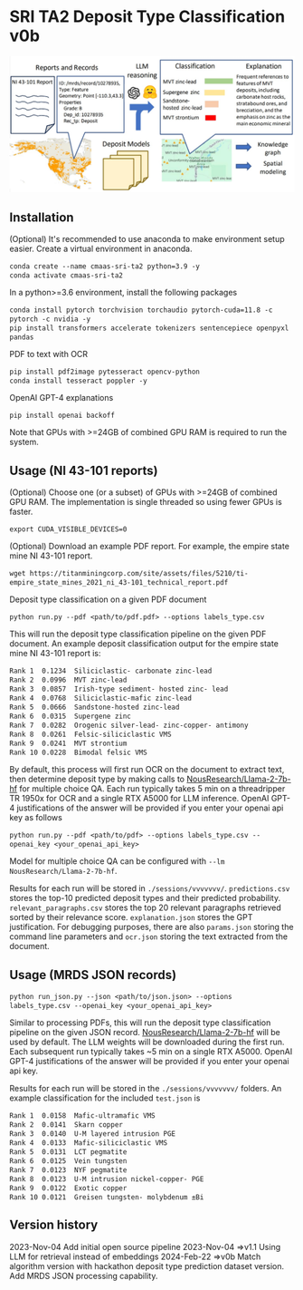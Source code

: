 # SRI TA2 Deposit Type Classification v0b

![System Diagram](doc/overview2.jpg)

## Installation

(Optional) It's recommended to use anaconda to make environment setup easier. Create a virtual environment in anaconda.
```
conda create --name cmaas-sri-ta2 python=3.9 -y
conda activate cmaas-sri-ta2
```

In a python>=3.6 environment, install the following packages

```
conda install pytorch torchvision torchaudio pytorch-cuda=11.8 -c pytorch -c nvidia -y
pip install transformers accelerate tokenizers sentencepiece openpyxl pandas
```

PDF to text with OCR
```
pip install pdf2image pytesseract opencv-python
conda install tesseract poppler -y
```

OpenAI GPT-4 explanations
```
pip install openai backoff
```

Note that GPUs with >=24GB of combined GPU RAM is required to run the system.

## Usage (NI 43-101 reports)
(Optional) Choose one (or a subset) of GPUs with >=24GB of combined GPU RAM. The implementation is single threaded so using fewer GPUs is faster. 
```
export CUDA_VISIBLE_DEVICES=0
```

(Optional) Download an example PDF report. For example, the empire state mine NI 43-101 report.
```
wget https://titanminingcorp.com/site/assets/files/5210/ti-empire_state_mines_2021_ni_43-101_technical_report.pdf
```

Deposit type classification on a given PDF document
```
python run.py --pdf <path/to/pdf.pdf> --options labels_type.csv
```
This will run the deposit type classification pipeline on the given PDF document. An example deposit classification output for the empire state mine NI 43-101 report is:
```
Rank 1  0.1234  Siliciclastic- carbonate zinc-lead
Rank 2  0.0996  MVT zinc-lead
Rank 3  0.0857  Irish-type sediment- hosted zinc- lead
Rank 4  0.0768  Siliciclastic-mafic zinc-lead
Rank 5  0.0666  Sandstone-hosted zinc-lead
Rank 6  0.0315  Supergene zinc
Rank 7  0.0282  Orogenic silver-lead- zinc-copper- antimony
Rank 8  0.0261  Felsic-siliciclastic VMS
Rank 9  0.0241  MVT strontium
Rank 10 0.0228  Bimodal felsic VMS
```

By default, this process will first run OCR on the document to extract text, then determine deposit type by making calls to [NousResearch/Llama-2-7b-hf](https://huggingface.co/NousResearch/Llama-2-7b-hf) for multiple choice QA. Each run typically takes 5 min on a threadripper TR 1950x for OCR and a single RTX A5000 for LLM inference. OpenAI GPT-4 justifications of the answer will be provided if you enter your openai api key as follows
```
python run.py --pdf <path/to/pdf> --options labels_type.csv --openai_key <your_openai_api_key>
```
Model for multiple choice QA can be configured with `--lm NousResearch/Llama-2-7b-hf`. 

Results for each run will be stored in `./sessions/vvvvvvv/`. `predictions.csv` stores the top-10 predicted deposit types and their predicted probability. `relevant_paragraphs.csv` stores the top 20 relevant paragraphs retrieved sorted by their relevance score. `explanation.json` stores the GPT justification. For debugging purposes, there are also `params.json` storing the command line parameters and `ocr.json` storing the text extracted from the document.

## Usage (MRDS JSON records)
```
python run_json.py --json <path/to/json.json> --options labels_type.csv --openai_key <your_openai_api_key>
```
Similar to processing PDFs, this will run the deposit type classification pipeline on the given JSON record. [NousResearch/Llama-2-7b-hf](https://huggingface.co/NousResearch/Llama-2-7b-hf) will be used by default. The LLM weights will be downloaded during the first run. Each subsequent run typically takes ~5 min on a single RTX A5000. OpenAI GPT-4 justifications of the answer will be provided if you enter your openai api key.

Results for each run will be stored in the `./sessions/vvvvvvv/` folders. An example classification for the included `test.json` is

```
Rank 1  0.0158  Mafic-ultramafic VMS
Rank 2  0.0141  Skarn copper
Rank 3  0.0140  U-M layered intrusion PGE
Rank 4  0.0133  Mafic-siliciclastic VMS
Rank 5  0.0131  LCT pegmatite
Rank 6  0.0125  Vein tungsten
Rank 7  0.0123  NYF pegmatite
Rank 8  0.0123  U-M intrusion nickel-copper- PGE
Rank 9  0.0122  Exotic copper
Rank 10 0.0121  Greisen tungsten- molybdenum ±Bi
```


## Version history
2023-Nov-04 Add initial open source pipeline 
2023-Nov-04 =>v1.1 Using LLM for retrieval instead of embeddings
2024-Feb-22 =>v0b Match algorithm version with hackathon deposit type prediction dataset version. Add MRDS JSON processing capability.
